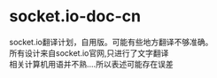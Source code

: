 # socket.io-doc-cn
socket.io翻译计划，自用版。可能有些地方翻译不够准确。</br>
所有设计来自socket.io官网,只进行了文字翻译</br>
相关计算机用语并不熟....所以表述可能存在误差</br>
